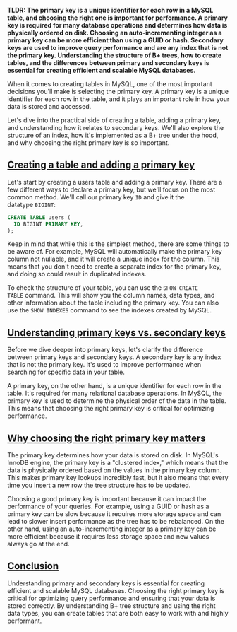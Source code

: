**TLDR: The primary key is a unique identifier for each row in a MySQL table, and choosing the right one is important for performance. A primary key is required for many database operations and determines how data is physically ordered on disk. Choosing an auto-incrementing integer as a primary key can be more efficient than using a GUID or hash. Secondary keys are used to improve query performance and are any index that is not the primary key. Understanding the structure of B+ trees, how to create tables, and the differences between primary and secondary keys is essential for creating efficient and scalable MySQL databases.**

When it comes to creating tables in MySQL, one of the most important decisions you'll make is selecting the primary key. A primary key is a unique identifier for each row in the table, and it plays an important role in how your data is stored and accessed.

Let's dive into the practical side of creating a table, adding a primary key, and understanding how it relates to secondary keys. We'll also explore the structure of an index, how it's implemented as a B+ tree under the hood, and why choosing the right primary key is so important.

## [Creating a table and adding a primary key](https://planetscale.com/courses/mysql-for-developers/indexes/primary-keys?autoplay=1#creating-a-table-and-adding-a-primary-key)

Let's start by creating a users table and adding a primary key. There are a few different ways to declare a primary key, but we'll focus on the most common method. We'll call our primary key `ID` and give it the datatype `BIGINT`:

```sql
CREATE TABLE users (
  ID BIGINT PRIMARY KEY,
);
```

Keep in mind that while this is the simplest method, there are some things to be aware of. For example, MySQL will automatically make the primary key column not nullable, and it will create a unique index for the column. This means that you don't need to create a separate index for the primary key, and doing so could result in duplicated indexes.

To check the structure of your table, you can use the `SHOW CREATE TABLE` command. This will show you the column names, data types, and other information about the table including the primary key. You can also use the `SHOW INDEXES` command to see the indexes created by MySQL.

## [Understanding primary keys vs. secondary keys](https://planetscale.com/courses/mysql-for-developers/indexes/primary-keys?autoplay=1#understanding-primary-keys-vs-secondary-keys)

Before we dive deeper into primary keys, let's clarify the difference between primary keys and secondary keys. A secondary key is any index that is not the primary key. It's used to improve performance when searching for specific data in your table.

A primary key, on the other hand, is a unique identifier for each row in the table. It's required for many relational database operations. In MySQL, the primary key is used to determine the physical order of the data in the table. This means that choosing the right primary key is critical for optimizing performance.

## [Why choosing the right primary key matters](https://planetscale.com/courses/mysql-for-developers/indexes/primary-keys?autoplay=1#why-choosing-the-right-primary-key-matters)

The primary key determines how your data is stored on disk. In MySQL's InnoDB engine, the primary key is a "clustered index," which means that the data is physically ordered based on the values in the primary key column. This makes primary key lookups incredibly fast, but it also means that every time you insert a new row the tree structure has to be updated.

Choosing a good primary key is important because it can impact the performance of your queries. For example, using a GUID or hash as a primary key can be slow because it requires more storage space and can lead to slower insert performance as the tree has to be rebalanced. On the other hand, using an auto-incrementing integer as a primary key can be more efficient because it requires less storage space and new values always go at the end.

## [Conclusion](https://planetscale.com/courses/mysql-for-developers/indexes/primary-keys?autoplay=1#conclusion)

Understanding primary and secondary keys is essential for creating efficient and scalable MySQL databases. Choosing the right primary key is critical for optimizing query performance and ensuring that your data is stored correctly. By understanding B+ tree structure and using the right data types, you can create tables that are both easy to work with and highly performant.